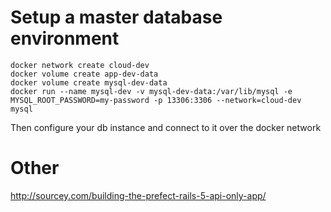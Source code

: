 # Setup a master database environment

```
docker network create cloud-dev
docker volume create app-dev-data
docker volume create mysql-dev-data
docker run --name mysql-dev -v mysql-dev-data:/var/lib/mysql -e MYSQL_ROOT_PASSWORD=my-password -p 13306:3306 --network=cloud-dev mysql
```

Then configure your db instance and connect to it over the docker network

# Other
http://sourcey.com/building-the-prefect-rails-5-api-only-app/
